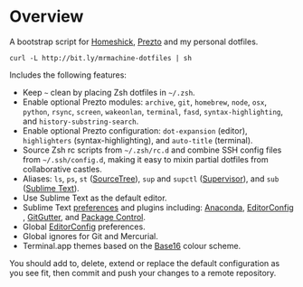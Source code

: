 Overview
========

A bootstrap script for [Homeshick][1], [Prezto][2] and my personal dotfiles.

	curl -L http://bit.ly/mrmachine-dotfiles | sh

Includes the following features:

* Keep `~` clean by placing Zsh dotfiles in `~/.zsh`.
* Enable optional Prezto modules: `archive`, `git`, `homebrew`, `node`, `osx`,
  `python`, `rsync`, `screen`, `wakeonlan`, `terminal`, `fasd`,
  `syntax-highlighting`, and `history-substring-search`.
* Enable optional Prezto configuration: `dot-expansion` (editor),
  `highlighters` (syntax-highlighting), and `auto-title` (terminal).
* Source Zsh rc scripts from `~/.zsh/rc.d` and combine SSH config files from
  `~/.ssh/config.d`, making it easy to mixin partial dotfiles from
  collaborative castles.
* Aliases: `ls`, `ps`, `st` ([SourceTree][3]), `sup` and `supctl`
  ([Supervisor][4]), and `sub` ([Sublime Text][5]).
* Use Sublime Text as the default editor.
* Sublime Text [preferences][6] and plugins including: [Anaconda][7],
  [EditorConfig][8] , [GitGutter][9], and [Package Control][10].
* Global [EditorConfig][11] preferences.
* Global ignores for Git and Mercurial.
* Terminal.app themes based on the [Base16][12] colour scheme.

You should add to, delete, extend or replace the default configuration as you
see fit, then commit and push your changes to a remote repository.

[1]: https://github.com/andsens/homeshick/
[2]: https://github.com/sorin-ionescu/prezto/
[3]: http://www.sourcetreeapp.com/
[4]: http://supervisord.org/
[5]: http://www.sublimetext.com/
[6]: https://github.com/mrmachine/dotfiles/tree/master/home/Library/Application%20Support/Sublime%20Text%203/Packages/User
[7]: https://github.com/DamnWidget/anaconda
[8]: https://github.com/sindresorhus/editorconfig-sublime
[9]: https://github.com/jisaacks/GitGutter
[10]: https://github.com/wbond/sublime_package_control
[11]: http://editorconfig.org
[12]: https://github.com/chriskempson/base16
